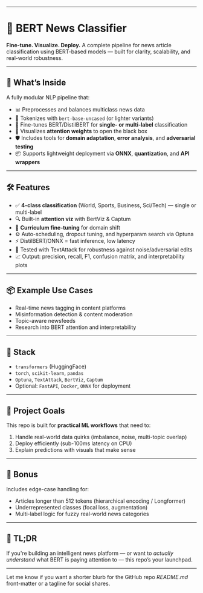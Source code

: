 
---

# 🧠 BERT News Classifier

**Fine-tune. Visualize. Deploy.**
A complete pipeline for news article classification using BERT-based models — built for clarity, scalability, and real-world robustness.

---

## 🚀 What’s Inside

A fully modular NLP pipeline that:

* 📊 Preprocesses and balances multiclass news data
* 🧩 Tokenizes with `bert-base-uncased` (or lighter variants)
* 🔧 Fine-tunes BERT/DistilBERT for **single- or multi-label** classification
* 🧠 Visualizes **attention weights** to open the black box
* 🛡️ Includes tools for **domain adaptation**, **error analysis**, and **adversarial testing**
* 📦 Supports lightweight deployment via **ONNX**, **quantization**, and **API wrappers**

---

## 🛠️ Features

* ✅ **4-class classification** (World, Sports, Business, Sci/Tech) — single or multi-label
* 🔍 Built-in **attention viz** with BertViz & Captum
* 🔁 **Curriculum fine-tuning** for domain shift
* ⚙️ Auto-scheduling, dropout tuning, and hyperparam search via Optuna
* ⚡ DistilBERT/ONNX = fast inference, low latency
* 🧪 Tested with TextAttack for robustness against noise/adversarial edits
* 📈 Output: precision, recall, F1, confusion matrix, and interpretability plots

---

## 📦 Example Use Cases

* Real-time news tagging in content platforms
* Misinformation detection & content moderation
* Topic-aware newsfeeds
* Research into BERT attention and interpretability

---

## 🧱 Stack

* `transformers` (HuggingFace)
* `torch`, `scikit-learn`, `pandas`
* `Optuna`, `TextAttack`, `BertViz`, `Captum`
* Optional: `FastAPI`, `Docker`, `ONNX` for deployment

---

## 📌 Project Goals

This repo is built for **practical ML workflows** that need to:

1. Handle real-world data quirks (imbalance, noise, multi-topic overlap)
2. Deploy efficiently (sub-100ms latency on CPU)
3. Explain predictions with visuals that make sense

---

## 🧪 Bonus

Includes edge-case handling for:

* Articles longer than 512 tokens (hierarchical encoding / Longformer)
* Underrepresented classes (focal loss, augmentation)
* Multi-label logic for fuzzy real-world news categories

---

## 🧠 TL;DR

If you're building an intelligent news platform — or want to *actually understand* what BERT is paying attention to — this repo’s your launchpad.

---

Let me know if you want a shorter blurb for the GitHub repo *README.md* front-matter or a tagline for social shares.
